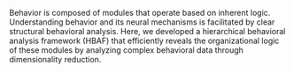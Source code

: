 Behavior is composed of modules that operate based on inherent logic. Understanding behavior and its neural mechanisms is facilitated by clear structural behavioral analysis. Here, we developed a hierarchical behavioral analysis framework (HBAF) that efficiently reveals the organizational logic of these modules by analyzing complex behavioral data through dimensionality reduction.

